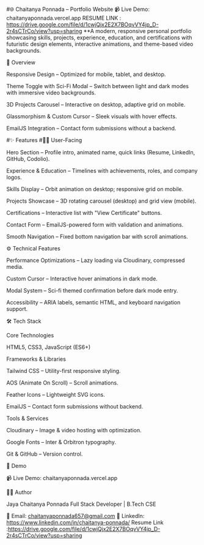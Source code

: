 #🌐 Chaitanya Ponnada – Portfolio Website
📹 Live Demo: chaitanyaponnada.vercel.app
RESUME LINK : https://drive.google.com/file/d/1cwjQjx2E2X7BOqvVY4jp_D-2r4sCTrCo/view?usp=sharing
**A modern, responsive personal portfolio showcasing skills, projects, experience, education, and certifications with futuristic design elements, interactive animations, and theme-based video backgrounds.

📖 Overview

Responsive Design – Optimized for mobile, tablet, and desktop.

Theme Toggle with Sci-Fi Modal – Switch between light and dark modes with immersive video backgrounds.

3D Projects Carousel – Interactive on desktop, adaptive grid on mobile.

Glassmorphism & Custom Cursor – Sleek visuals with hover effects.

EmailJS Integration – Contact form submissions without a backend.

#✨ Features
#👩‍💻 User-Facing

Hero Section – Profile intro, animated name, quick links (Resume, LinkedIn, GitHub, Codolio).

Experience & Education – Timelines with achievements, roles, and company logos.

Skills Display – Orbit animation on desktop; responsive grid on mobile.

Projects Showcase – 3D rotating carousel (desktop) and grid view (mobile).

Certifications – Interactive list with "View Certificate" buttons.

Contact Form – EmailJS-powered form with validation and animations.

Smooth Navigation – Fixed bottom navigation bar with scroll animations.

⚙ Technical Features

Performance Optimizations – Lazy loading via Cloudinary, compressed media.

Custom Cursor – Interactive hover animations in dark mode.

Modal System – Sci-fi themed confirmation before dark mode entry.

Accessibility – ARIA labels, semantic HTML, and keyboard navigation support.

🛠 Tech Stack

Core Technologies

HTML5, CSS3, JavaScript (ES6+)

Frameworks & Libraries

Tailwind CSS – Utility-first responsive styling.

AOS (Animate On Scroll) – Scroll animations.

Feather Icons – Lightweight SVG icons.

EmailJS – Contact form submissions without backend.

Tools & Services

Cloudinary – Image & video hosting with optimization.

Google Fonts – Inter & Orbitron typography.

Git & GitHub – Version control.

🎥 Demo

📹 Live Demo: chaitanyaponnada.vercel.app

👨‍💻 Author

Jaya Chaitanya Ponnada
Full Stack Developer | B.Tech CSE

📧 Email: chaitanyaponnada657@gmail.com
🔗 LinkedIn: https://www.linkedin.com/in/chaitanya-ponnada/
  Resume Link :https://drive.google.com/file/d/1cwjQjx2E2X7BOqvVY4jp_D-2r4sCTrCo/view?usp=sharing
